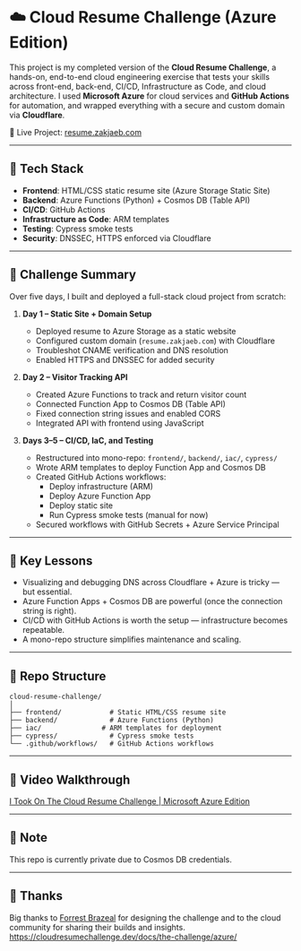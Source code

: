 # ☁️ Cloud Resume Challenge (Azure Edition)

This project is my completed version of the **Cloud Resume Challenge**, a hands-on, end-to-end cloud engineering exercise that tests your skills across front-end, back-end, CI/CD, Infrastructure as Code, and cloud architecture. I used **Microsoft Azure** for cloud services and **GitHub Actions** for automation, and wrapped everything with a secure and custom domain via **Cloudflare**.

📎 Live Project: [resume.zakjaeb.com](https://resume.zakjaeb.com)

---

## 🔧 Tech Stack

- **Frontend**: HTML/CSS static resume site (Azure Storage Static Site)
- **Backend**: Azure Functions (Python) + Cosmos DB (Table API)
- **CI/CD**: GitHub Actions
- **Infrastructure as Code**: ARM templates
- **Testing**: Cypress smoke tests
- **Security**: DNSSEC, HTTPS enforced via Cloudflare

---

## 📌 Challenge Summary

Over five days, I built and deployed a full-stack cloud project from scratch:

1. **Day 1 – Static Site + Domain Setup**
   - Deployed resume to Azure Storage as a static website
   - Configured custom domain (`resume.zakjaeb.com`) with Cloudflare
   - Troubleshot CNAME verification and DNS resolution
   - Enabled HTTPS and DNSSEC for added security

2. **Day 2 – Visitor Tracking API**
   - Created Azure Functions to track and return visitor count
   - Connected Function App to Cosmos DB (Table API)
   - Fixed connection string issues and enabled CORS
   - Integrated API with frontend using JavaScript

3. **Days 3–5 – CI/CD, IaC, and Testing**
   - Restructured into mono-repo: `frontend/`, `backend/`, `iac/`, `cypress/`
   - Wrote ARM templates to deploy Function App and Cosmos DB
   - Created GitHub Actions workflows:
     - Deploy infrastructure (ARM)
     - Deploy Azure Function App
     - Deploy static site
     - Run Cypress smoke tests (manual for now)
   - Secured workflows with GitHub Secrets + Azure Service Principal

---

## 🧠 Key Lessons

- Visualizing and debugging DNS across Cloudflare + Azure is tricky — but essential.
- Azure Function Apps + Cosmos DB are powerful (once the connection string is right).
- CI/CD with GitHub Actions is worth the setup — infrastructure becomes repeatable.
- A mono-repo structure simplifies maintenance and scaling.

---

## 🚀 Repo Structure

```
cloud-resume-challenge/
│
├── frontend/            # Static HTML/CSS resume site
├── backend/             # Azure Functions (Python)
├── iac/               # ARM templates for deployment
├── cypress/             # Cypress smoke tests
└── .github/workflows/   # GitHub Actions workflows
```

---

## 🎥 Video Walkthrough

[I Took On The Cloud Resume Challenge | Microsoft Azure Edition](https://youtu.be/e6jPeHFuSLM)

---

## 🔐 Note

This repo is currently private due to Cosmos DB credentials.

---

## 🙏 Thanks

Big thanks to [Forrest Brazeal](https://forrestbrazeal.com) for designing the challenge and to the cloud community for sharing their builds and insights.
https://cloudresumechallenge.dev/docs/the-challenge/azure/
